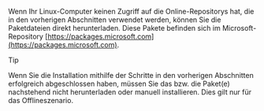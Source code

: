 Wenn Ihr Linux-Computer keinen Zugriff auf die Online-Repositorys hat, die in den vorherigen Abschnitten verwendet werden, können Sie die Paketdateien direkt herunterladen. Diese Pakete befinden sich im Microsoft-Repository [https://packages.microsoft.com](https://packages.microsoft.com).

> [!TIP]
> Wenn Sie die Installation mithilfe der Schritte in den vorherigen Abschnitten erfolgreich abgeschlossen haben, müssen Sie das bzw. die Paket(e) nachstehend nicht herunterladen oder manuell installieren. Dies gilt nur für das Offlineszenario.